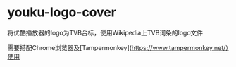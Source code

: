 # youku-logo-cover
将优酷播放器的logo为TVB台标，使用Wikipedia上TVB词条的logo文件

需要搭配Chrome浏览器及[Tampermonkey](https://www.tampermonkey.net/）使用
